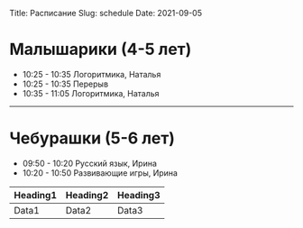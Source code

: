 Title: Расписание
Slug: schedule
Date: 2021-09-05

# Малышарики (4-5 лет)

* 10:25 - 10:35 Логоритмика, Наталья
* 10:25 - 10:35 Перерыв
* 10:35 - 11:05 Логоритмика, Наталья

---

# Чебурашки (5-6 лет)

* 09:50 - 10:20 Русский язык, Ирина
* 10:20 - 10:50 Развивающие игры, Ирина

<table>
<thead>
<tr>
<th>Heading1</th>
<th>Heading2</th>
<th>Heading3</th>
</tr>
</thead>
<tbody>
<tr>
<td>Data1</td>
<td>Data2</td>
<td>Data3</td>
</tr>
</tbody>
</table>
